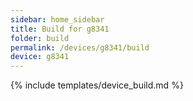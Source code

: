 ```yaml
---
sidebar: home_sidebar
title: Build for g8341
folder: build
permalink: /devices/g8341/build
device: g8341
---
```

{% include templates/device_build.md %}
